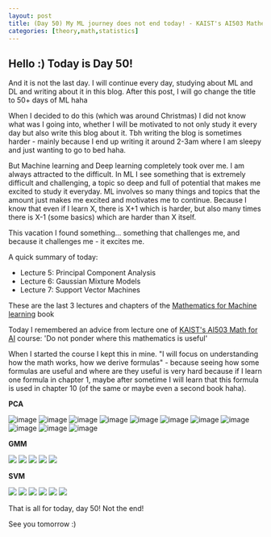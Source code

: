 ```yaml
---
layout: post
title: (Day 50) My ML journey does not end today! - KAIST's AI503 Mathematics for AI (PCA, GMM, SVM)
categories: [theory,math,statistics]
---
```


## Hello :) Today is Day 50!

And it is not the last day. I will continue every day, studying about ML and DL and writing about it in this blog. After this post, I will go change the title to 50+ days of ML haha

When I decided to do this (which was around Christmas) I did not know what was I going into, whether I will be motivated to not only study it every day but also write this blog about it. Tbh writing the blog is sometimes harder - mainly because I end up writing it around 2-3am where I am sleepy and just wanting to go to bed haha. 

But Machine learning and Deep learning completely took over me. I am always attracted to the difficult. In ML I see something that is extremely difficult and challenging, a topic so deep and full of potential that makes me excited to study it everyday. ML involves so many things and topics that the amount just makes me excited and motivates me to continue. Because I know that even if I learn X, there is X+1 which is harder, but also many times there is X-1 (some basics) which are harder than X itself. 

This vacation I found something... something that challenges me, and because it challenges me - it excites me. 

A quick summary of today:
* Lecture 5: Principal Component Analysis
* Lecture 6: Gaussian Mixture Models
* Lecture 7: Support Vector Machines

These are the last 3 lectures and chapters of the [Mathematics for Machine learning](https://50daysml.blogspot.com/2024/02/Mathematics%20for%20Machine%20Learning) book

Today I remembered an advice from lecture one of [KAIST's AI503 Math for AI](https://alinlab.kaist.ac.kr/ai503_2021.html) course:
'Do not ponder where this mathematics is useful'

When I started the course I kept this in mine. "I will focus on understanding how the math works, how we derive formulas" - because seeing how some formulas are useful and where are they useful is very hard because if I learn one formula in chapter 1, maybe after sometime I will learn that this formula is used in chapter 10 (of the same or maybe even a second book haha). 

**PCA**

![image](https://github.com/user-attachments/assets/68604080-9481-4315-b1e7-81e1698069b6)
![image](https://github.com/user-attachments/assets/3189038a-a56e-45db-9739-50459a8f6bf7)
![image](https://github.com/user-attachments/assets/7a058a9b-0f18-4d13-b469-5d34319a793f)
![image](https://github.com/user-attachments/assets/2a4e39cf-9dba-4150-9c25-40f9a5883179)
![image](https://github.com/user-attachments/assets/47c4981f-5ca7-4fdc-8c6c-1b95d6bdcda5)
![image](https://github.com/user-attachments/assets/33e33240-0b00-42c6-b7b0-d0c68b628820)
![image](https://github.com/user-attachments/assets/3bfda9fd-02f6-42c6-8bae-40036fc1aea4)
![image](https://github.com/user-attachments/assets/c0950b73-9053-48f2-bb67-cc1f459a13a9)
![image](https://github.com/user-attachments/assets/f9eab74f-6da2-4c00-b5b7-7da306801a2d)
![image](https://github.com/user-attachments/assets/c03f9d2b-dfb9-4581-ac67-28b7382f6582)
![image](https://github.com/user-attachments/assets/062e493d-ed7a-4d1b-a6bc-7b027b426e4c)
[](https://blogger.googleusercontent.com/img/a/AVvXsEicBr-MPMDt1ncrP8qLhyponO6L_ygLqAssSXsLKHS9xbAdB4l46KthmXo6vXm8uPij3x9hsGuFbC3W59idM7L5H_ezqk0-CEck4lJgf1BiunuPiegurJL5UAAUC9-pGQZfoT9H9DawcWP_bHRbGZbu3PpdSvjmpNvdgvaBgzV6iT2fqO22gy2JZcickH3u)

**GMM**

![](https://blogger.googleusercontent.com/img/a/AVvXsEiX9fi-z-bP1N7MeP-GeX8-so_0FvGJgMWIFf3kViwydncwGrFSQTwGFoDfTNGqzHx_RxCH1STr9I0sSkqpLBapuG6vJCeRQMOog0VUEV3knFT-YrGnRFFB8EK-831ieHwChROAXllJxS8hA8XfNhN_wOAijXFbxmYHPQYYMxwtG2tbJKSD8sc7oRwjCTHY)
![](https://blogger.googleusercontent.com/img/a/AVvXsEib7yNvkaU5v1uYwC3vqLit3asd1gYz3bMJxqp2Iyt0HtYTZx4zE8p2tgapig6-rbeeXqIlL3hYkpvr2vO3hEANZpu4U5ZHi-mFEPoCVomfxTl0Nyz3FIEqkbvW4Z9wA4uH1vc47qtDHItKWAEmAJ0TvJu9FtadaIsqO_Szv54gMcbCha9-pGn8HvTSWqMg)
![](https://blogger.googleusercontent.com/img/a/AVvXsEjLpUcGPotxwmLyRHkTGsN3deE97iG-MkdCVuFa4VL9A_He0vzavYEg4gab96r29eUuiCwV5YLpF22GtsbLbCYDscBLLg6MezqmQrzM_Jrs5T8e9So4c2_OlZVpcLu_98O89yleHocYZ0MR5MV481z6xK0ujqvzGPoiMvMuqo5UnPQvUSFTYz-sRXDaD3RD)
![](https://blogger.googleusercontent.com/img/a/AVvXsEhsHxShYyw1dPoGuS-m3Jm6o4jMfKmvwRZhgNtvnYWLPQxH2QW_BVR9c87WaWHzZXmXO7L_lcOhWDxK0lYx-ROagbkURNESvdatQxfPss8wERYLGWQzQb-9uATHBDDufxp-9Mmaabhr7XbeJhBP0klK7-Fu6Lxb0wdGJHjvYnL-Hr-Lc_TpWzFspb4Mfn2B)
![](https://blogger.googleusercontent.com/img/a/AVvXsEitne75PQ-sf6AQmBJJOOuYoeUhDpinwADtqPKwjG9HPGdI249iqh09zRSzrW4cEhmwvD6QwioHzC-K1ROVwriHNxwA9GAAXPYMwl_cvol49jlEBMPugF1hdzIr01Ri8Jp-I2AV97Zg4vTxYA_Gjq-avpAz4tD6EbOJ5upc5Iems-LV1zKlLk_2WiBJN2EX)

**SVM**

![](https://blogger.googleusercontent.com/img/a/AVvXsEjch35Vbyuy7c5PfMUBS6KhSSdOZTByTE3EooCmETQb557SMxq-6GB3HT2Ys_qELrU_lxSZDA4vemSDvFyiSODZpH7N3tOcmgJsw2H2STd-4QzMBluMpRCAoIV1jHMw6_9KlbqPbZEwRk4Fz1-6avzD-XJVO1hEoT8usoc3b9R93Zq79vouPiGBlLiSNPib)
![](https://blogger.googleusercontent.com/img/a/AVvXsEjg2OQUP68v95JMK1kZ7AFA3viqH02s55DhXULFxwlve2zKGN4onomTSfzbsVFy4rAgGUlmLzZVAh7qjKkz6M5jh2ibq6fRJfvS0Pj69ImargexsmDEyTQO2aucRkD5OUKdSNcZxfAMYmNvh6R3Iw8SR-cNKsS7xQj9_MmkpXZtD9Cv3Z5RtZTlW0Kjmsa5)
![](https://blogger.googleusercontent.com/img/a/AVvXsEjhoonB8APOA690z3fvWzuYyST0XWcl6mAIMwwH2yiOz9SVuUcxfP0heSUuhKgz4gmQUglNNEg6T_1t4u7VpsII8z_w3r9kh44AxHebj8e8ByfkEqgl8ek-eMiNE1dWEJzEO_YM_gq14lutRCl61huRtkeqiz38aln6C9Lla_t8qVVM6BPqyWPTmi46x7Fh)
![](https://blogger.googleusercontent.com/img/a/AVvXsEhH_5d9swesQY-fcFit3dvL39bHUojj34oCTSE8NJczWnRfDreOwfAH8ygKgRDwqOzlqH8PNAOcmywIQVdC07KLlzxfgnq4CFzKwRx5h7Pck76zzudEUiyDokNxq78x-D9trlOIkaCVtemlSicqfd1S686wl1tyoBz88xj8XLUb0-YtPMTAMueD1Tcx90fx)
![](https://blogger.googleusercontent.com/img/a/AVvXsEiHektKumNQANkGa8-z8eHxvxnEP-kPRSzunjaJq5CbwD5qyBWrIo150fitVRVINtkIZF5h3-cMav_-a5DfvElAhzFMusVzm6pVdaS7_8peqUsDs-Agdwos83BevOEM-ZMJViXqZY0XNbTEDu0af2-WI0ZmyeaIYWR4YqJ7Lgx58wrLq9LpNBHzZZK0NkYA)
![](https://blogger.googleusercontent.com/img/a/AVvXsEhhKVvcnqLNAmb3o7QmR9EuwMd-XIjwGfVWjYY8FDhztiuZp9CzCNdDYzDasCpTbmokICgdslfmfVgpRQpY0YfPLQaJUCCkwS2BCTThJqGCfVhVKK_GufE6TXhG8_E8X4cl-7Uj8qCZpzlCnll6Rk5UdKR3DxCza-47CLKQIojRTns1TOCaKKX1VMkkzFb9)

That is all for today, day 50! Not the end!

See you tomorrow :) 
